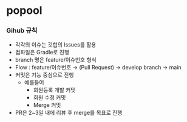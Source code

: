 # popool

### Gihub 규칙
- 각각의 이슈는 깃헙의 Issues를 활용
- 컴파일은 Gradle로 진행
- branch 명은 feature/이슈번호 형식
- Flow : feature/이슈번호 → (Pull Request) → develop branch → main
- 커밋은 기능 중심으로 진행
    - 예를들어
        - 회원등록 개발 커밋
        - 회원 수정 커밋
        - Merge 커밋
- PR은 2~3일 내에 리뷰 후 merge를 목표로 진행
